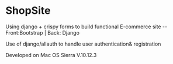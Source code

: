 # ShopSite
Using django + crispy forms to build functional E-commerce site -- Front:Bootstrap | Back: Django

Use of django/allauth to handle user authentication& registration

Developed on Mac OS Sierra V.10.12.3
